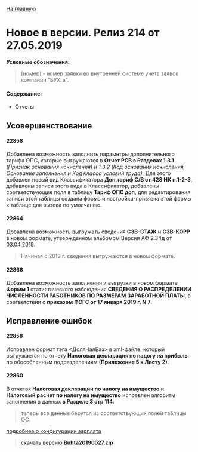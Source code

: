 ﻿[На главную](../../index.md)

# Новое в версии. Релиз 214 от 27.05.2019

**Условные обозначения:**
 >[номер] - номер заявки во внутренней системе учета заявок компании "БУХта".


#### Содержание:

- Отчеты

## Усовершенствование

#### 22856
Добавлена возможность заполнить параметры дополнительного тарифа ОПС, которые выгружаются в __Отчет РСВ в Разделах 1.3.1__
_(Признак основания исчисления) и 1.3.2 (Код основания исчисления, Основание заполнения и Код класса условий труда)._
Для этого добавлен новый вид Классификатора __Доп.тариф С/В ст.428 НК п.1-2-3__, добавлены записи этого вида в Классификатор,
добавлены соответствующие поля в таблицу __Тариф ОПС доп__, для редактирования записи этой таблицы создана форма и настройка-привязка этой формы к таблице для вызова по умолчанию.

#### 22864
Добавлена возможность выгружать сведения __СЗВ-СТАЖ__ и __СЗВ-КОРР__ в новом формате, утвержденном альбомом Версия АФ 2.34д от 03.04.2019.
>Начиная с 2019 г. сведения выгружаются в новом формате.


#### 22866
Добавлена возможность заполнения и выгрузки в новом формате __Формы 1__ статистического наблюдения __СВЕДЕНИЯ О РАСПРЕДЕЛЕНИИ ЧИСЛЕННОСТИ РАБОТНИКОВ ПО РАЗМЕРАМ ЗАРАБОТНОЙ ПЛАТЫ__,
в соответствии с __приказом ФСГС от 17 января 2019 г. N 7__.


## Исправление ошибок

#### 22858
Исправлен формат тэга <ДоляНалБаз> в xml-файле, который выгружается по отчету __Налоговая декларация по надогу на прибыль__ по обособленным подразделениям __(Приложение 5 к Листу 2)__.

#### 22860
В отчетах __Налоговая декларации по налогу на имущество__ и __Налоговый расчет по налогу на имущество__ исправлен алгоритм заполнения  в данных __в Разделе 3 стр 114.__
>теперь все данные берутся из соответствующих полей таблицы ОС.


[подробнее о конфигурации зарплата](Стандартная_Зарплата.htm)

> [скачать версию **Buhta20190527.zip**](Buhta20190527.zip)
